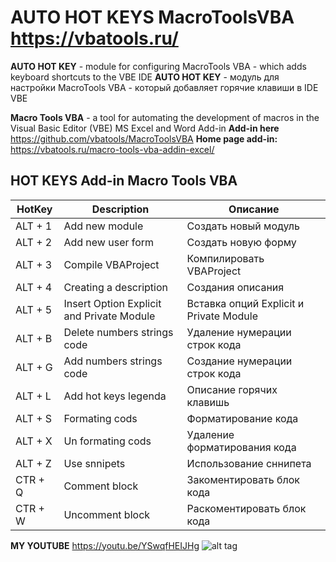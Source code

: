 # AUTO HOT KEYS MacroToolsVBA https://vbatools.ru/

**AUTO HOT KEY** - module for configuring MacroTools VBA - which adds keyboard shortcuts to the VBE IDE
**AUTO HOT KEY** - модуль для настройки MacroTools VBA - который добавляет горячие клавиши в IDE VBE

**Macro Tools VBA** - a tool for automating the development of macros in the Visual Basic Editor (VBE) MS Excel and Word Add-in 
**Add-in here** https://github.com/vbatools/MacroToolsVBA
**Home page add-in:** https://vbatools.ru/macro-tools-vba-addin-excel/

## HOT KEYS Add-in Macro Tools VBA

HotKey | Description | Описание
--- | --- | --- 
ALT + 1 | Add new module| Создать новый модуль
ALT + 2 | Add new user form| Создать новую форму 
ALT + 3 | Compile VBAProject | Компилировать VBAProject
ALT + 4 | Creating a description| Создания описания 
ALT + 5 | Insert Option Explicit and Private Module  | Вставка опций Explicit и Private Module
ALT + B | Delete numbers strings code | Удаление нумерации строк кода
ALT + G | Add numbers strings code| Создание нумерации строк кода
ALT + L | Add hot keys legenda | Описание горячих клавишь
ALT + S | Formating cods | Форматирование кода
ALT + X | Un formating cods | Удаление форматирования кода
ALT + Z | Use snnipets | Использование сннипета
CTR + Q | Comment block | Закоментировать блок кода
CTR + W | Uncomment block | Раскоментировать блок кода

**MY YOUTUBE** https://youtu.be/YSwqfHEIJHg
![alt tag](https://vbatools.ru/wp-content/uploads/2019/10/main-macro-tools-vba2.gif "Use Macro Tools VBA Example")